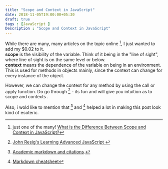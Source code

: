 ```yaml
---
title: "Scope and Context in JavaScript"
date: 2018-11-05T19:00:00+05:30
draft: true
tags : [JavaScript ]
Description : "Scope and Context in JavaScript"
---
```

While there are many, many articles on the topic online [^1], I just wanted to add my $0.02 to it.  
**scope** is the visibility of the variable. Think of it being in the "line of sight", where line of sight is on the same level or below.  
**context** means the dependence of the variable on being in an environment. This is used for methods in objects mainly, since the context can change for every instance of the object.

However, we can change the context for any method by using the call or apply function. Do go through  [^2] - its fun and will give you intuition as to scope and contexts .

Also, i wold like to mention that [^3] and [^4] helped a lot in making this post look kind of esoteric.


[^1]: just one of the many! [What is the Difference Between Scope and Context in JavaScript?](https://blog.kevinchisholm.com/javascript/difference-between-scope-and-context/)  

[^2]: [John Resig's Learning Advanced JavaScript ](https://johnresig.com/apps/learn/)

[^3]: [Academic markdown and citations](https://www.chriskrycho.com/2015/academic-markdown-and-citations.html).  

[^4]: [Markdown cheatsheet](https://www.markdownguide.org/cheat-sheet/)

<!--stackedit_data:
eyJoaXN0b3J5IjpbMTEzNDE3MDgxMCwtMjAyMDIyNTgwMF19
-->